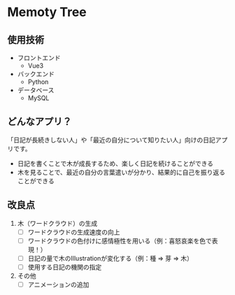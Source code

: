 # Memoty Tree
## 使用技術
- フロントエンド
  - Vue3
- バックエンド
  - Python
- データベース
  - MySQL 

## どんなアプリ？
「日記が長続きしない人」や「最近の自分について知りたい人」向けの日記アプリです。
- 日記を書くことで木が成長するため、楽しく日記を続けることができる
- 木を見ることで、最近の自分の言葉遣いが分かり、結果的に自己を振り返ることができる

## 改良点
1. 木（ワードクラウド）の生成
    - [ ] ワードクラウドの生成速度の向上
    - [ ] ワードクラウドの色付けに感情極性を用いる（例：喜怒哀楽を色で表現！）
    - [ ] 日記の量で木のIllustrationが変化する（例：種 => 芽 => 木）
    - [ ] 使用する日記の機関の指定

2. その他
    - [ ] アニメーションの追加
